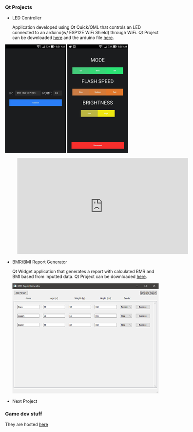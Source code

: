 ### Qt Projects
* LED Controller

  Application developed using Qt Quick/QML that controls an LED connected to an arduino(w/ ESP12E WiFi Shield) through WiFi.
  Qt Project can be downloaded [here](https://github.com/Epus/ledcontroller) and the arduino file [here](https://github.com/Epus/Arduino/tree/master/ledblinkanrdoid).
<!-- blank line -->  

  <img src="https://raw.githubusercontent.com/Epus/ledcontroller/master/screenshots/login.jpg" width="200"> <img src="https://raw.githubusercontent.com/Epus/ledcontroller/master/screenshots/controls.jpg" width="200"> <figure class="video_container">
  <iframe width="560" height="315" src="https://www.youtube.com/embed/5XiMNbK-2kw" frameborder="0" allow="accelerometer; autoplay; encrypted-media; gyroscope; picture-in-picture" allowfullscreen></iframe> 
</figure>  
<!-- blank line -->

* BMR/BMI Report Generator

  Qt Widget application that generates a report with calculated BMR and BMI based from inputted data. Qt Project can be downloaded [here](https://github.com/Epus/bmicalculator).
  
  <img src="https://raw.githubusercontent.com/Epus/bmicalculator/master/sample/app.png">
  
* Next Project


### Game dev stuff

They are hosted [here](https://epus69.itch.io/)
